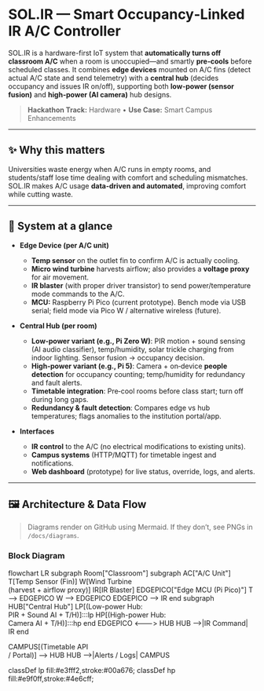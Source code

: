 # SOL.IR — Smart Occupancy‑Linked IR A/C Controller

SOL.IR is a hardware-first IoT system that **automatically turns off classroom A/C** when a room is unoccupied—and smartly **pre‑cools** before scheduled classes. It combines **edge devices** mounted on A/C fins (detect actual A/C state and send telemetry) with a **central hub** (decides occupancy and issues IR on/off), supporting both **low-power (sensor fusion)** and **high-power (AI camera)** hub designs.

> **Hackathon Track:** Hardware • **Use Case:** Smart Campus Enhancements

---

## ✨ Why this matters
Universities waste energy when A/C runs in empty rooms, and students/staff lose time dealing with comfort and scheduling mismatches. SOL.IR makes A/C usage **data-driven and automated**, improving comfort while cutting waste.

---

## 🧩 System at a glance

- **Edge Device (per A/C unit)**
  - **Temp sensor** on the outlet fin to confirm A/C is actually cooling.
  - **Micro wind turbine** harvests airflow; also provides a **voltage proxy** for air movement.
  - **IR blaster** (with proper driver transistor) to send power/temperature mode commands to the A/C.
  - **MCU:** Raspberry Pi Pico (current prototype). Bench mode via USB serial; field mode via Pico W / alternative wireless (future).

- **Central Hub (per room)**
  - **Low‑power variant (e.g., Pi Zero W)**: PIR motion + sound sensing (AI audio classifier), temp/humidity, solar trickle charging from indoor lighting. Sensor fusion → occupancy decision.
  - **High‑power variant (e.g., Pi 5)**: Camera + on‑device **people detection** for occupancy counting; temp/humidity for redundancy and fault alerts.
  - **Timetable integration**: Pre‑cool rooms before class start; turn off during long gaps.
  - **Redundancy & fault detection**: Compares edge vs hub temperatures; flags anomalies to the institution portal/app.

- **Interfaces**
  - **IR control** to the A/C (no electrical modifications to existing units).
  - **Campus systems** (HTTP/MQTT) for timetable ingest and notifications.
  - **Web dashboard** (prototype) for live status, override, logs, and alerts.

---

## 🖼️ Architecture & Data Flow

> Diagrams render on GitHub using Mermaid. If they don’t, see PNGs in `/docs/diagrams`.

### Block Diagram

flowchart LR
  subgraph Room["Classroom"]
    subgraph AC["A/C Unit"]
      T[Temp Sensor (Fin)]
      W[Wind Turbine<br/>(harvest + airflow proxy)]
      IR[IR Blaster]
      EDGEPICO["Edge MCU (Pi Pico)"]
      T --> EDGEPICO
      W --> EDGEPICO
      EDGEPICO --> IR
    end
    subgraph HUB["Central Hub"]
      LP[(Low-power Hub:<br/>PIR + Sound AI + T/H)]:::lp
      HP[(High-power Hub:<br/>Camera AI + T/H)]:::hp
    end
    EDGEPICO <---> HUB
    HUB -->|IR Command| IR
  end

  CAMPUS[(Timetable API<br/>/ Portal)] --> HUB
  HUB -->|Alerts / Logs| CAMPUS

  classDef lp fill:#e3fff2,stroke:#00a676;
  classDef hp fill:#e9f0ff,stroke:#4e6cff;
